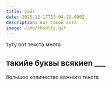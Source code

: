 ```yaml
---
title: Сайт
date: 2016-12-17T15:04:10.000Z
description: вот такой вота
image: /img/fbsbltc.gif
---
```

туту вот текста многа

## такийе буквы всякиеn ___



большое количество важного текста
